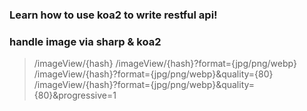 ### Learn how to use koa2 to write restful api!


### handle image via sharp & koa2
> /imageView/{hash}
> /imageView/{hash}?format={jpg/png/webp}
/imageView/{hash}?format={jpg/png/webp}&quality={80}
/imageView/{hash}?format={jpg/png/webp}&quality={80}&progressive=1
